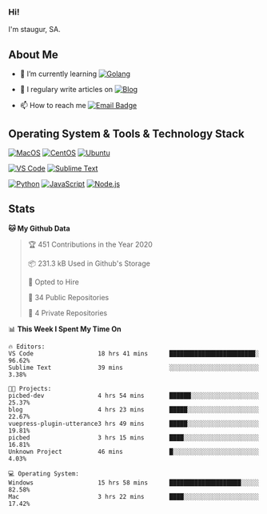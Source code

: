 ### Hi!

I'm staugur, SA.

## About Me

- 🌱 I’m currently learning [![Golang](https://img.shields.io/badge/-Go-7fd5ea?logo=go)](https:/golang.org/)

- 📝 I regulary write articles on [![Blog](https://img.shields.io/badge/-Blog-629ccd?style=for-the-badge&logo=python&logoColor=ffffff)](https://blog.saintic.com)

- 📫 How to reach me [![Email Badge](https://img.shields.io/badge/-email-c14438?style=for-the-badge&logo=Gmail&logoColor=ffffff)](mailto:me@tcw.im)

## Operating System & Tools & Technology Stack

[![MacOS](https://img.shields.io/badge/macOS-Catalina-292e33?style=flat-square&logo=apple&logoColor=ffffff)](https://www.apple.com/macos/catalina/)
[![CentOS](https://img.shields.io/badge/CentOS-7.0-292e33?style=flat-square&logo=CentOS&logoColor=)](https://www.centos.org/)
[![Ubuntu](https://img.shields.io/badge/Ubuntu-18-292e33?style=flat-square&logo=Ubuntu&logoColor=e95420)](https://www.ubuntu.com/)

[![VS Code](https://img.shields.io/badge/IDE-VSCode-292e33?style=flat-square&logo=Visual-studio-code)](https://code.visualstudio.com/)
[![Sublime Text](https://img.shields.io/badge/IDE-SublimeText-black?style=flat-square&logo=Sublime+Text)](https://www.sublimetext.com/)


[![Python](https://img.shields.io/badge/-Python-3776AB?style=flat-square&logo=python&logoColor=ffffff)](https://www.python.org/)
[![JavaScript](https://img.shields.io/badge/-JavaScript-%23F7DF1C?style=flat-square&logo=javascript&logoColor=000000&labelColor=%23F7DF1C&color=%23FFCE5A)](https://www.javascript.com/)
[![Node.js](https://img.shields.io/badge/-Node.js-00ADD8?style=flat-square&logo=node.js&logoColor=ffffff)](https://nodejs.org/)

## Stats

<!--START_SECTION:waka-->
**🐱 My Github Data** 

> 🏆 451 Contributions in the Year 2020
 > 
> 📦 231.3 kB Used in Github's Storage 
 > 
> 💼 Opted to Hire
 > 
> 📜 34 Public Repositories
 > 
> 🔑 4 Private Repositories 

📊 **This Week I Spent My Time On** 

```text
🔥 Editors: 
VS Code                  18 hrs 41 mins      ████████████████████████░   96.62% 
Sublime Text             39 mins             ░░░░░░░░░░░░░░░░░░░░░░░░░   3.38%

🐱‍💻 Projects: 
picbed-dev               4 hrs 54 mins       ██████░░░░░░░░░░░░░░░░░░░   25.37% 
blog                     4 hrs 23 mins       █████░░░░░░░░░░░░░░░░░░░░   22.67% 
vuepress-plugin-utterance3 hrs 49 mins       █████░░░░░░░░░░░░░░░░░░░░   19.81% 
picbed                   3 hrs 15 mins       ████░░░░░░░░░░░░░░░░░░░░░   16.81% 
Unknown Project          46 mins             █░░░░░░░░░░░░░░░░░░░░░░░░   4.03%

💻 Operating System: 
Windows                  15 hrs 58 mins      ████████████████████░░░░░   82.58% 
Mac                      3 hrs 22 mins       ████░░░░░░░░░░░░░░░░░░░░░   17.42%

```


<!--END_SECTION:waka-->
